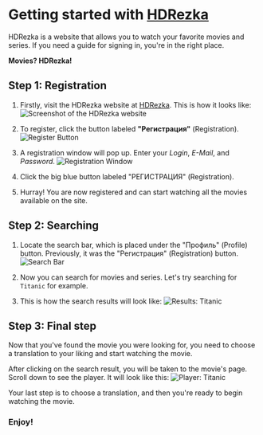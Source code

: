 # Getting started with [HDRezka](https://rezka.ag)

HDRezka is a website that allows you to watch your favorite movies and series. If you need a guide for signing in, you're in the right place.

**Movies? HDRezka!**

## Step 1: Registration

1. Firstly, visit the HDRezka website at [HDRezka](https://rezka.ag).
   This is how it looks like:
   ![Screenshot of the HDRezka website](https://ibb.co/JxMxSZ1)

2. To register, click the button labeled **"Регистрация"** (Registration).
   ![Register Button](https://ibb.co/ScJ26s2)

3. A registration window will pop up. Enter your *Login*, *E-Mail*, and *Password*.
   ![Registration Window](https://ibb.co/qjV8S82)

4. Click the big blue button labeled "РЕГИСТРАЦИЯ" (Registration).

5. Hurray! You are now registered and can start watching all the movies available on the site.

## Step 2: Searching

1. Locate the search bar, which is placed under the "Профиль" (Profile) button. Previously, it was the "Регистрация" (Registration) button.
   ![Search Bar](https://ibb.co/vPZyqSN)

2. Now you can search for movies and series. Let's try searching for `Titanic` for example.

3. This is how the search results will look like:
   ![Results: Titanic](https://ibb.co/88m17jD)

## Step 3: Final step

Now that you've found the movie you were looking for, you need to choose a translation to your liking and start watching the movie.

After clicking on the search result, you will be taken to the movie's page. Scroll down to see the player. It will look like this:
![Player: Titanic](https://ibb.co/fnGFFn0)

Your last step is to choose a translation, and then you're ready to begin watching the movie.

### Enjoy!
